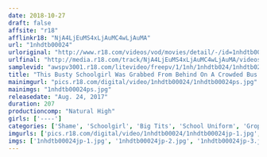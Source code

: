 ```yaml
---
date: 2018-10-27
draft: false
affsite: "r18"
afflinkr18: "NjA4LjEuMS4xLjAuMC4wLjAuMA"
url: "1nhdtb00024"
urloriginal: "http://www.r18.com/videos/vod/movies/detail/-/id=1nhdtb00024"
urlfinal: "http://media.r18.com/track/NjA4LjEuMS4xLjAuMC4wLjAuMA/videos/vod/movies/detail/-/id=1nhdtb00024"
samplevid: "awspv3001.r18.com/litevideo/freepv/1/1nh/1nhdtb024/1nhdtb024_dmb_w.mp4"
title: "This Busty Schoolgirl Was Grabbed From Behind On A Crowded Bus By A Horny Molester Who Groped Her Body Over Her Uniform Until She Began To Enjoy It 2"
mainimgurl: "pics.r18.com/digital/video/1nhdtb00024/1nhdtb00024ps.jpg"
mainimgs: "1nhdtb00024ps.jpg"
releasedate: "Aug. 24, 2017"
duration: 207
productioncomp: "Natural High"
girls: ['----']
categories: ['Shame', 'Schoolgirl', 'Big Tits', 'School Uniform', 'Groping', 'Hi-Def']
imgurls: ['pics.r18.com/digital/video/1nhdtb00024/1nhdtb00024jp-1.jpg', 'pics.r18.com/digital/video/1nhdtb00024/1nhdtb00024jp-2.jpg', 'pics.r18.com/digital/video/1nhdtb00024/1nhdtb00024jp-3.jpg', 'pics.r18.com/digital/video/1nhdtb00024/1nhdtb00024jp-4.jpg', 'pics.r18.com/digital/video/1nhdtb00024/1nhdtb00024jp-5.jpg', 'pics.r18.com/digital/video/1nhdtb00024/1nhdtb00024jp-6.jpg', 'pics.r18.com/digital/video/1nhdtb00024/1nhdtb00024jp-7.jpg', 'pics.r18.com/digital/video/1nhdtb00024/1nhdtb00024jp-8.jpg', 'pics.r18.com/digital/video/1nhdtb00024/1nhdtb00024jp-9.jpg', 'pics.r18.com/digital/video/1nhdtb00024/1nhdtb00024jp-10.jpg', 'pics.r18.com/digital/video/1nhdtb00024/1nhdtb00024jp-11.jpg', 'pics.r18.com/digital/video/1nhdtb00024/1nhdtb00024jp-12.jpg', 'pics.r18.com/digital/video/1nhdtb00024/1nhdtb00024jp-13.jpg', 'pics.r18.com/digital/video/1nhdtb00024/1nhdtb00024jp-14.jpg', 'pics.r18.com/digital/video/1nhdtb00024/1nhdtb00024jp-15.jpg', 'pics.r18.com/digital/video/1nhdtb00024/1nhdtb00024jp-16.jpg', 'pics.r18.com/digital/video/1nhdtb00024/1nhdtb00024jp-17.jpg', 'pics.r18.com/digital/video/1nhdtb00024/1nhdtb00024jp-18.jpg', 'pics.r18.com/digital/video/1nhdtb00024/1nhdtb00024jp-19.jpg', 'pics.r18.com/digital/video/1nhdtb00024/1nhdtb00024jp-20.jpg']
imgs: ['1nhdtb00024jp-1.jpg', '1nhdtb00024jp-2.jpg', '1nhdtb00024jp-3.jpg', '1nhdtb00024jp-4.jpg', '1nhdtb00024jp-5.jpg', '1nhdtb00024jp-6.jpg', '1nhdtb00024jp-7.jpg', '1nhdtb00024jp-8.jpg', '1nhdtb00024jp-9.jpg', '1nhdtb00024jp-10.jpg', '1nhdtb00024jp-11.jpg', '1nhdtb00024jp-12.jpg', '1nhdtb00024jp-13.jpg', '1nhdtb00024jp-14.jpg', '1nhdtb00024jp-15.jpg', '1nhdtb00024jp-16.jpg', '1nhdtb00024jp-17.jpg', '1nhdtb00024jp-18.jpg', '1nhdtb00024jp-19.jpg', '1nhdtb00024jp-20.jpg']
---
```

